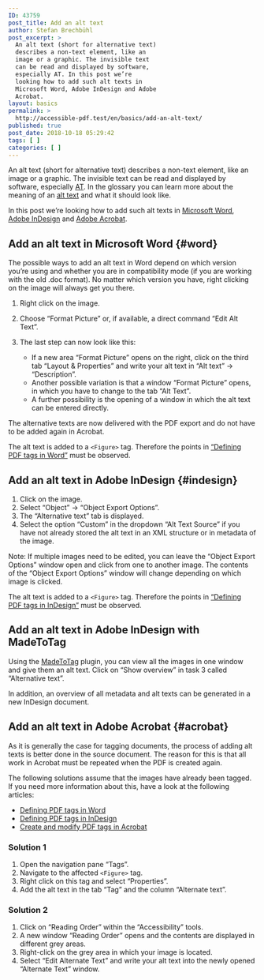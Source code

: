 ```yaml
---
ID: 43759
post_title: Add an alt text
author: Stefan Brechbühl
post_excerpt: >
  An alt text (short for alternative text)
  describes a non-text element, like an
  image or a graphic. The invisible text
  can be read and displayed by software,
  especially AT. In this post we’re
  looking how to add such alt texts in
  Microsoft Word, Adobe InDesign and Adobe
  Acrobat.
layout: basics
permalink: >
  http://accessible-pdf.test/en/basics/add-an-alt-text/
published: true
post_date: 2018-10-18 05:29:42
tags: [ ]
categories: [ ]
---
```

An alt text (short for alternative text) describes a non-text element, like an image or a graphic. The invisible text can be read and displayed by software, especially [AT](http://accessible-pdf.test/en/glossary/#assistive-technology). In the glossary you can learn more about the meaning of an [alt text](http://accessible-pdf.test/en/glossary/#alt-text) and what it should look like.

In this post we’re looking how to add such alt texts in [Microsoft Word](#word), [Adobe InDesign](#indesign) and [Adobe Acrobat](#acrobat).

## Add an alt text in Microsoft Word {#word}

The possible ways to add an alt text in Word depend on which version you’re using and whether you are in compatibility mode (if you are working with the old .doc format). No matter which version you have, right clicking on the image will always get you there.

1. Right click on the image.
2. Choose “Format Picture” or, if available, a direct command “Edit Alt Text”.
3. The last step can now look like this:
	    
	- If a new area “Format Picture” opens on the right, click on the third tab “Layout & Properties” and write your alt text in “Alt text” → “Description”.
	- Another possible variation is that a window “Format Picture” opens, in which you have to change to the tab “Alt Text”.
	- A further possibility is the opening of a window in which the alt text can be entered directly.

The alternative texts are now delivered with the PDF export and do not have to be added again in Acrobat.

The alt text is added to a `<Figure>` tag. Therefore the points in [“Defining PDF tags in Word”](http://accessible-pdf.test/en/basics/defining-pdf-tags-in-word/) must be observed.

## Add an alt text in Adobe InDesign {#indesign}

1. Click on the image.
2. Select “Object” → “Object Export Options”.
3. The “Alternative text” tab is displayed.
4. Select the option “Custom” in the dropdown “Alt Text Source” if you have not already stored the alt text in an XML structure or in metadata of the image.

Note: If multiple images need to be edited, you can leave the “Object Export Options” window open and click from one to another image. The contents of the “Object Export Options” window will change depending on which image is clicked.

The alt text is added to a `<Figure>` tag. Therefore the points in [“Defining PDF tags in InDesign”](http://accessible-pdf.test/en/basics/defining-pdf-tags-in-indesign/) must be observed.

## Add an alt text in Adobe InDesign with MadeToTag

Using the [MadeToTag](https://www.axaio.com/doku.php/en:products:madetotag) plugin, you can view all the images in one window and give them an alt text. Click on “Show overview” in task 3 called “Alternative text”.

In addition, an overview of all metadata and alt texts can be generated in a new InDesign document.

## Add an alt text in Adobe Acrobat {#acrobat}

As it is generally the case for tagging documents, the process of adding alt texts is better done in the source document. The reason for this is that all work in Acrobat must be repeated when the PDF is created again.

The following solutions assume that the images have already been tagged. If you need more information about this, have a look at the following articles:

- [Defining PDF tags in Word](http://accessible-pdf.test/en/basics/defining-pdf-tags-in-word/)
- [Defining PDF tags in InDesign](http://accessible-pdf.test/en/basics/defining-pdf-tags-in-indesign/)
- [Create and modify PDF tags in Acrobat](http://accessible-pdf.test/en/basics/create-and-modify-pdf-tags-in-acrobat/)

### Solution 1

1. Open the navigation pane “Tags”.
2. Navigate to the affected `<Figure>` tag.
3. Right click on this tag and select “Properties”.
4. Add the alt text in the tab “Tag” and the column “Alternate text”.

### Solution 2

1. Click on “Reading Order” within the “Accessibility” tools.
2. A new window “Reading Order” opens and the contents are displayed in different grey areas.
3. Right-click on the grey area in which your image is located.
4. Select “Edit Alternate Text” and write your alt text into the newly opened “Alternate Text” window.